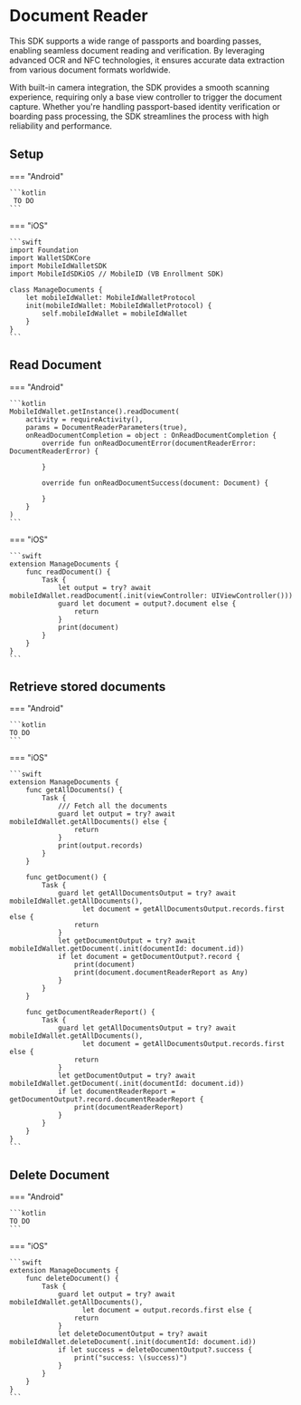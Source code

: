# Document Reader 

This SDK supports a wide range of passports and boarding passes, enabling seamless document reading and verification. By leveraging advanced OCR and NFC technologies, it ensures accurate data extraction from various document formats worldwide.

With built-in camera integration, the SDK provides a smooth scanning experience, requiring only a base view controller to trigger the document capture. Whether you're handling passport-based identity verification or boarding pass processing, the SDK streamlines the process with high reliability and performance.

## Setup

=== "Android"

    ```kotlin
	 TO DO    
    ```
    
=== "iOS"

    ```swift
	import Foundation
	import WalletSDKCore
	import MobileIdWalletSDK
	import MobileIdSDKiOS // MobileID (VB Enrollment SDK)
	
	class ManageDocuments {
	    let mobileIdWallet: MobileIdWalletProtocol
	    init(mobileIdWallet: MobileIdWalletProtocol) {
	        self.mobileIdWallet = mobileIdWallet
	    }
	}
	```

## Read Document

=== "Android"

    ```kotlin
    MobileIdWallet.getInstance().readDocument(
		activity = requireActivity(),
		params = DocumentReaderParameters(true),
		onReadDocumentCompletion = object : OnReadDocumentCompletion {
			override fun onReadDocumentError(documentReaderError: DocumentReaderError) {
				
			}

			override fun onReadDocumentSuccess(document: Document) {
				
			}
		}
	)
    ```

=== "iOS"

    ```swift
	extension ManageDocuments {
	    func readDocument() {
	        Task {
	            let output = try? await mobileIdWallet.readDocument(.init(viewController: UIViewController()))
	            guard let document = output?.document else {
	                return
	            }
	            print(document)
	        }
	    }
	}
    ```
    
## Retrieve stored documents

=== "Android"

    ```kotlin
	TO DO
    ```

=== "iOS"

    ```swift
	extension ManageDocuments {
	    func getAllDocuments() {
	        Task {
	            /// Fetch all the documents
	            guard let output = try? await mobileIdWallet.getAllDocuments() else {
	                return
	            }
	            print(output.records)
	        }
	    }
	
	    func getDocument() {
	        Task {
	            guard let getAllDocumentsOutput = try? await mobileIdWallet.getAllDocuments(),
	                  let document = getAllDocumentsOutput.records.first else {
	                return
	            }
	            let getDocumentOutput = try? await mobileIdWallet.getDocument(.init(documentId: document.id))
	            if let document = getDocumentOutput?.record {
	                print(document)
	                print(document.documentReaderReport as Any)
	            }
	        }
	    }
	
	    func getDocumentReaderReport() {
	        Task {
	            guard let getAllDocumentsOutput = try? await mobileIdWallet.getAllDocuments(),
	                  let document = getAllDocumentsOutput.records.first else {
	                return
	            }
	            let getDocumentOutput = try? await mobileIdWallet.getDocument(.init(documentId: document.id))
	            if let documentReaderReport = getDocumentOutput?.record.documentReaderReport {
	                print(documentReaderReport)
	            }
	        }
	    }
	}
    ```

## Delete Document

=== "Android"

    ```kotlin
	TO DO
    ```

=== "iOS"

    ```swift
	extension ManageDocuments {
	    func deleteDocument() {
	        Task {
	            guard let output = try? await mobileIdWallet.getAllDocuments(),
	                  let document = output.records.first else {
	                return
	            }
	            let deleteDocumentOutput = try? await mobileIdWallet.deleteDocument(.init(documentId: document.id))
	            if let success = deleteDocumentOutput?.success {
	                print("success: \(success)")
	            }
	        }
	    }
	}
	```